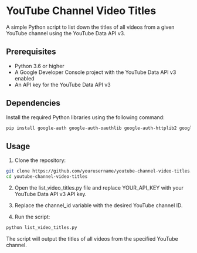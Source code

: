 # YouTube Channel Video Titles

A simple Python script to list down the titles of all videos from a given YouTube channel using the YouTube Data API v3.

## Prerequisites

- Python 3.6 or higher
- A Google Developer Console project with the YouTube Data API v3 enabled
- An API key for the YouTube Data API v3

## Dependencies

Install the required Python libraries using the following command:

```bash
pip install google-auth google-auth-oauthlib google-auth-httplib2 google-api-python-client
```

## Usage

1. Clone the repository:

```bash
git clone https://github.com/yourusername/youtube-channel-video-titles.git
cd youtube-channel-video-titles
```

2. Open the list_video_titles.py file and replace YOUR_API_KEY with your YouTube Data API v3 API key.

3. Replace the channel_id variable with the desired YouTube channel ID.

4. Run the script:

```bash
python list_video_titles.py
```

The script will output the titles of all videos from the specified YouTube channel.
